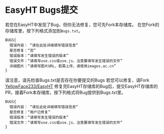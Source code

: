 # EasyHT Bugs提交
若您在EasyHT中发现了Bug，但你无法修复，您可先Fork本存储库。
在您Fork的存储库里，按下列格式添加到<code>Bugs.txt</code>。
```
BUGS{
  错误内容： “请在此处详细填写错误信息”
  是否修复：“否”
  错误版本：“请填写发生错误的版本”
  错误文件：“请填写use.css或use.js，注意要填写发生错误的文件”
  详细图片：“请填写图片URL，若需上传，请使用images.ac.cn”
}
```
请注意，请先检查Bugs.txt是否存在你要提交的Bugs
若您可以修复，请Fork <a href=https://github.com/yellowface233/EasyHT/ target=_blank>YellowFace233/EasyHT</a>
修复完EasyHT存储库的Bug后，提交EasyHT存储库的PR，接着Fork本存储库，按下列格式将Bug提供到Bugs.txt里。
```
BUGS{
  错误内容： “请在此处详细填写错误信息”
  是否修复：“用户已修复”
  错误版本：“请填写发生错误的版本”
  错误文件：“请填写use.css或use.js，注意要填写发生错误的文件”
}
```

